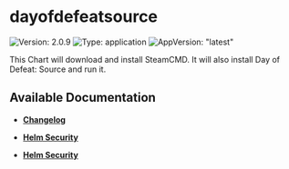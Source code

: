 # dayofdefeatsource

![Version: 2.0.9](https://img.shields.io/badge/Version-2.0.9-informational?style=flat-square) ![Type: application](https://img.shields.io/badge/Type-application-informational?style=flat-square) ![AppVersion: "latest"](https://img.shields.io/badge/AppVersion-"latest"-informational?style=flat-square)

This Chart will download and install SteamCMD. It will also install Day of Defeat: Source and run it.

## Available Documentation

- [**Changelog**](CHANGELOG)

- [**Helm Security**](container-security)

- [**Helm Security**](helm-security)

